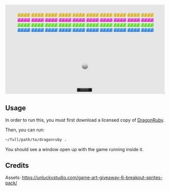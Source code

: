![](screenshot.png)

## Usage

In order to run this, you must first download a licensed copy of [DragonRuby](https://dragonruby.org/toolkit/game).

Then, you can run:

```sh
~/full/path/to/dragonruby .
```

You should see a window open up with the game running inside it.

## Credits

Assets: https://unluckystudio.com/game-art-giveaway-6-breakout-sprites-pack/
